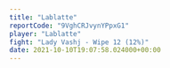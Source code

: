 ```yaml
---
title: "Lablatte"
reportCode: "9VghCRJvynYPpxG1"
player: "Lablatte"
fight: "Lady Vashj - Wipe 12 (12%)"
date: 2021-10-10T19:07:58.024000+00:00
---
```

